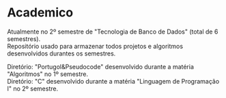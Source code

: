 # Academico  
  
Atualmente no 2º semestre de "Tecnologia de Banco de Dados" (total de 6 semestres).  
Repositório usado para armazenar todos projetos e algoritmos desenvolvidos durantes os semestres.  
  
Diretório: "Portugol&Pseudocode" desenvolvido durante a matéria "Algoritmos" no 1º semestre.  
Diretório: "C" desenvolvido durante a matéria "Linguagem de Programação I" no 2º semestre.  
